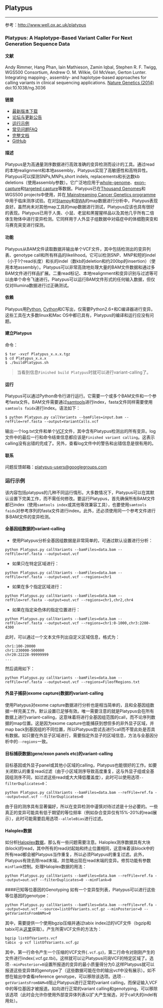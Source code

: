 ## Platypus
-----------------------------

参考：http://www.well.ox.ac.uk/platypus

### Platypus: A Haplotype-Based Variant Caller For Next Generation Sequence Data

#### 文献

Andy Rimmer, Hang Phan, Iain Mathieson, Zamin Iqbal, Stephen R. F. Twigg, WGS500 Consortium, Andrew O. M. Wilkie, Gil McVean, Gerton Lunter.  Integrating mapping-, assembly- and haplotype-based approaches for calling variants in clinical sequencing applications. [Nature Genetics (2014)](http://www.nature.com/ng/journal/vaop/ncurrent/full/ng.3036.html) doi:10.1038/ng.3036

#### 链接

- [最新版本下载](http://www.well.ox.ac.uk/bioinformatics/Software/Platypus-latest.tgz)
- [论坛与更新公告](https://groups.google.com/forum/#!forum/platypus-users)
- [运行示例](http://www.well.ox.ac.uk/platypus-examples)
- [常见问题FAQ](http://www.well.ox.ac.uk/platypus-faq)
- [完整文档](http://www.well.ox.ac.uk/platypus-doc)
- [GitHub](https://github.com/andyrimmer/Platypus)

#### 描述

Platypus是为高通量测序数据进行高效准确的变异检测而设计的工具。通过read的本地realignment和本地assembly，Platypus实现了高敏感性和高特异性。Platypus可以探测SNPs,MNPs,short indels, replacements和长达数kb deletions（使用assembly参数）。它广泛地应用于[whole-genome](http://www.ncbi.nlm.nih.gov/pubmed/?term=24463883)、[exon-capture](http://www.nature.com/ng/journal/v45/n1/abs/ng.2492.html)和[targeted capture](http://www.nature.com/nature/journal/v493/n7432/abs/nature11725.html)等数据。Platypus已在[Thousand Genomes](http://www.1000genomes.org/)和WGS500 projects中使用，并在[ Mainstreaming Cancer Genetics programme](http://www.mcgprogramme.com/)中用于临床测序试验。在对[Stampy](http://www.well.ox.ac.uk/project-stampy)和[BWA](http://bio-bwa.sourceforge.net/)的map数据进行分析中，Platypus表现良好。虽然尚未对其他map工具的map数据进行测试，Platypus应该也具有很好的表现。Platypus已用于人类、小鼠、老鼠和黑猩猩样品以及其他几乎所有二倍体生物体中进行变异检测。它同样用于人外显子组数据中对癌症中的体细胞突变和马赛克突变进行探测。

#### 功能

Platypus从BAM文件读取数据并输出单个VCF文件，其中包括检测出的变异列表、genotype call和所有样品的likelihood。它可以检测SNP、MNP和短的indel（小于1个read长度）和长的indel（数kb的deletion和约200bp的insertion）（使用本地assembly）。Platypus可以非常高效地处理大量的BAM文件数据和通过多BAM文件进行样品扩展。二重read标记、本地realignment和变异识别与过滤等可以由单个命令飞速进行。Platypus可以运行BAM文件形式的任何输入数据，但仅仅对Illumina数据进行过正确测试。

#### 依赖

Platypus用[Python](http://www.python.org/), [Cython](http://cython.org/)和C写出，仅需要Python2.6+和C编译器进行变异。这些工具在大多数linux和Mac OS中都已具有，Platypus的编译和运行应没有问题。

#### 建立Platypus

命令：

	$ tar -xvzf Platypus_x.x.x.tgz
	$ cd Platypus_x.x.x
	$ ./buildPlatypus.sh

> 当看到信息`Finished build Platypus`时就可以进行variant-calling了。

#### 运行

Platypus可以通过Python命令行进行运行。它需要一个或多个BAM文件和一个参考fasta文件。BAM文件需要通过[samtools](http://samtools.sourceforge.net/)进行index，fasta文件同样需要使用`samtools faidx`进行index。语法如下：
```
$ python Platypus.py callVariants --bamFiles=input.bam --refFile=ref.fasta --output=VariantCalls.vcf
```
输出一个log.txt文件和单个[VCF](http://www.1000genomes.org/wiki/Analysis/Variant%20Call%20Format/vcf-variant-call-format-version-41)文件，其中含有Platypus检测出的所有变异。log文件中的最后一行和命令结束信息都应该是`Finished variant calling`。这表示calling没有出错的完成了。另外，查看log文件中的警告和出错信息是很有用的。

#### 联系

问题反馈邮箱：platypus-users@googlegroups.com


### 运行示例

该内容包括platypus的几种不同运行情形。大多数情况下，Platypus可以在其默认设置下完美工作，而不需任何修改。要运行Platypus，首先确保所有BAM文件都已index（使用`samtools index`或其他等效兼容工具），也要使用`samtools faidx`对参考序列的fasta文件进行index。此外，还必须使用同一个参考文件进行多BAM文件的变异检测。

#### 全基因组数据的variant-calling

+ 使用Platypus分析全基因组数据是非常简单的，可通过默认设置进行分析：
```
python Platypus.py callVariants --bamFiles=data.bam --refFile=ref.fasta --output=out.vcf
```

+ 如果只在特定区域进行：
```
python Platypus.py callVariants --bamFiles=data.bam --refFile=ref.fasta --output=out.vcf --regions=chr1
```
+ 如果在多个指定区域进行：
```
python Platypus.py callVariants --bamFiles=data.bam --refFile=ref.fasta --output=out.vcf --regions=chr1,chr2,chr4
```
+ 如果在指定染色体的指定位置进行：
```
python Platypus.py callVariants --bamFiles=data.bam --refFile=ref.fasta --output=out.vcf --regions=chr1:0-1000,chr3:2200-4300
```
   此时，可以通过一个文本文件列出自定义区域信息，格式为：
```
chr1:100-20000
chr1:230000-500000
chr20:22228-99999999
...
```
   然后调用如下：
```
python Platypus.py callVariants --bamFiles=data.bam --refFile=ref.fasta --output=out.vcf --regions=FileofRegions.txt
```

#### 外显子捕获(exome capture)数据的variant-calling

使用Platypus对exome capture数据进行分析也是相当简单的，且和全基因组数据一样完美工作。默认设置已足够有效。唯一需要注意的就是Platypus会在所有数据上进行variant-calling，这意味着将进行全基因组范围的call，而不论序列数据的map位置。这是因为exome capture也能捕获到想但多的非外显子区域，并map back到基因组的不同位置，所以Platypus尝试去进行call而不管此处是否具有数据。如只要在外显子区域进行，需要指定外显子的区域信息，方法与全基因分析中的`--regions`一致。

#### 目标捕获数据(gene/exon panels etc)的variant-calling

目标基因或外显子panel或其他小区域的calling，Platypus也能很好的工作。如要关闭默认的重复read过滤（由于小区域测序导致高度重复，这与外显子组或全基因组测序不同，如过滤这些read或大大降低覆盖度），此时可以使用选项`--filterDuplicates=0`：
```
python Platypus.py callVariants --bamFiles=data.bam --refFile=ref.fa --output=out.vcf --filterDuplicates=0
```
由于目的测序具有显著偏好，所以在变异检测中谨慎对待过滤是十分必要的。一些真正的变异可能具有低于期望的等位频率（例如杂合变异仅有15%-20%的read展示），此时可能需要启用选项`--alleleBias`进行过滤。

#### Haloplex数据
如分析[Haloplex数据](http://www.genomics.agilent.com/en/Custom-NGS/HaloPlex-Custom-Kits/?cid=AG-PT-124&tabId=AG-PR-1067)，那么有一些问题需要注意。Haloplex测序数据具有大块(block)的read，其中所有的read对起始和终止位置相同，这意味着该block中的所有read都会被Platypus当作重复，所以必须Platypus的重复过滤。此外，Platypus有效去除read末端，并忽略出现在read末端的变异。修剪功能有参数`minFlank`控制。处理Haloplex数据的用法：
```
python Platypus.py callVariants --bamFiles=data.bam --refFile=ref.fa --output=out.vcf --filterDuplicates=0 --minFlank=0
```

####已知等位基因的Genotyping
如有一个变异型列表，Platypus可以进行这些等位基因的genotype：
```
python Platypus.py callVariants --bamFiles=data.bam --refFile=ref.fa --output=out.vcf --source=listOfVariants.vcf.gz --minPosterior=0 --getVariantsFromBAMs=0
```
其中，需要提供一个使用bgzip压缩并通过tabix index过的VCF文件（bgzip和tabix可从[这里](http://samtools.sourceforge.net/tabix.shtml)获取）。产生所需VCF文件的方法为：
```
bgzip listOfVariants.vcf
tabix -p vcf listOfVariants.vcf.gz
```
其中，第一行命令产生一个压缩的VCF文件(`.vcf.gz`)，第二行命令对刚刚产生的文件进行index(.vcf.gz.tbi)。这样就可以让Platypus问询VCF的特定区域了。选项`--minPosterior=0`设置所报道的变异的最小质量得分为0.这样Platypus就可以报道这些变异体的genotype了（这些数据可能在你的输出vcf中没有展示）。如不想在输出中查看reference genotype，可以移除该选项。选项`--getVariantsFromBAM=0`阻止Platypus进行正常的variant calling，而保证输入VCF中的等位基因才被报道。如向进行正常的variant calling和genotyping，可以移除该选项（此时会允许你使用外部变异体列表以扩大产生候选，对于call大的indel有用处）。



